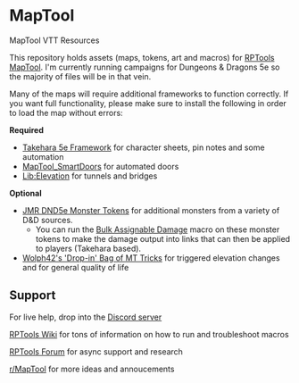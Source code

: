 # MapTool
MapTool VTT Resources 

This repository holds assets (maps, tokens, art and macros) for [RPTools MapTool](https://www.rptools.net/toolbox/maptool/). I'm currently running campaigns for Dungeons & Dragons 5e so the majority of files will be in that vein.

Many of the maps will require additional frameworks to function correctly. If you want full functionality, please make sure to install the following in order to load the map without errors:

****Required****
* [Takehara 5e Framework](https://github.com/rtakehara/5e-Framework) for character sheets, pin notes and some automation
* [MapTool_SmartDoors](https://github.com/bubblobill/MapTool_SmartDoors) for automated doors
* [Lib:Elevation](https://github.com/melek/lib_elevation) for tunnels and bridges

  
****Optional****
* [JMR DND5e Monster Tokens](https://1drv.ms/u/s!Al6_vh5ZO29wbSFo2JYoa37B86Y?e=B1OPKf) for additional monsters from a variety of D&D sources.
  * You can run the [Bulk Assignable Damage](/RPTools%20Macros/Bulk%20Assignable%20Damage.mtmacro) macro on these monster tokens to make the damage output into links that can then be applied to players (Takehara based). 
* [Wolph42's 'Drop-in' Bag of MT Tricks](https://forums.rptools.net/viewtopic.php?p=274501#p274501) for triggered elevation changes and for general quality of life

## Support
For live help, drop into the [Discord server](https://discord.gg/XqFRn4gx)

[RPTools Wiki](https://wiki.rptools.info/index.php/Main_Page) for tons of information on how to run and troubleshoot macros

[RPTools Forum](https://forums.rptools.net/) for async support and research

[r/MapTool](https://www.reddit.com/r/MapTool/) for more ideas and annoucements